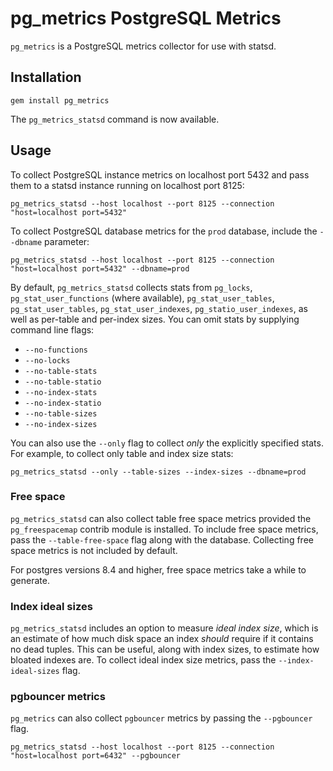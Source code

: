 # pg_metrics PostgreSQL Metrics

`pg_metrics` is a PostgreSQL metrics collector for use with statsd.

## Installation

    gem install pg_metrics

The `pg_metrics_statsd` command is now available.

## Usage

To collect PostgreSQL instance metrics on localhost port 5432 and pass them to a
statsd instance running on localhost port 8125:

    pg_metrics_statsd --host localhost --port 8125 --connection "host=localhost port=5432"

To collect PostgreSQL database metrics for the `prod` database, include the
`--dbname` parameter:

    pg_metrics_statsd --host localhost --port 8125 --connection "host=localhost port=5432" --dbname=prod

By default, `pg_metrics_statsd` collects stats from  `pg_locks`,
`pg_stat_user_functions` (where available), `pg_stat_user_tables`,
`pg_stat_user_tables`, `pg_stat_user_indexes`, `pg_statio_user_indexes`,
as well as per-table and per-index sizes. You can omit stats by supplying
command line flags:

 - `--no-functions`
 - `--no-locks`
 - `--no-table-stats`
 - `--no-table-statio`
 - `--no-index-stats`
 - `--no-index-statio`
 - `--no-table-sizes`
 - `--no-index-sizes`

You can also use the `--only` flag to collect *only* the explicitly specified
stats. For example, to collect only table and index size stats:

    pg_metrics_statsd --only --table-sizes --index-sizes --dbname=prod

### Free space
`pg_metrics_statsd` can also collect table free space metrics provided the
`pg_freespacemap` contrib module is installed. To include free space metrics,
pass the `--table-free-space` flag along with the database. Collecting free
space metrics is not included by default.

For postgres versions 8.4 and higher, free space metrics take a while to generate.

### Index ideal sizes
`pg_metrics_statsd` includes an option to measure *ideal index size*, which is
an estimate of how much disk space an index *should* require if it contains no
dead tuples. This can be useful, along with index sizes, to estimate how bloated
indexes are. To collect ideal index size metrics, pass the `--index-ideal-sizes`
flag.

### pgbouncer metrics

`pg_metrics` can also collect `pgbouncer` metrics by passing the `--pgbouncer`
flag.

    pg_metrics_statsd --host localhost --port 8125 --connection "host=localhost port=6432" --pgbouncer
